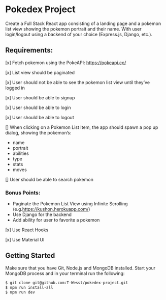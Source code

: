 # Pokedex Project

Create a Full Stack React app consisting of a landing page and a pokemon list view showing the pokemon portrait and their name. With user login/logout using a backend of your choice (Express.js, Django, etc.).

## Requirements:

[x] Fetch pokemon using the PokeAPI: https://pokeapi.co/

[x] List view should be paginated

[x] User should not be able to see the pokemon list view until they’ve logged in

[x] User should be able to signup

[x] User should be able to login

[x] User should be able to logout

[] When clicking on a Pokemon List Item, the app should spawn a pop up dialog, showing the pokemon’s:
- name
- portrait
- abilities
- type
- stats
- moves

[] User should be able to search pokemon

### Bonus Points:

- Paginate the Pokemon List View using Infinite Scrolling (e.g.https://kushon.herokuapp.com/)
- Use Django for the backend
- Add ability for user to favorite a pokemon

[x] Use React Hooks

[x] Use Material UI

## Getting Started

Make sure that you have Git, Node.js and MongoDB installed. Start your MongoDB process and in your terminal run the following:

```sh
$ git clone git@github.com:T-Wesst/pokedex-project.git
$ npm run install-all
$ npm run dev
```
